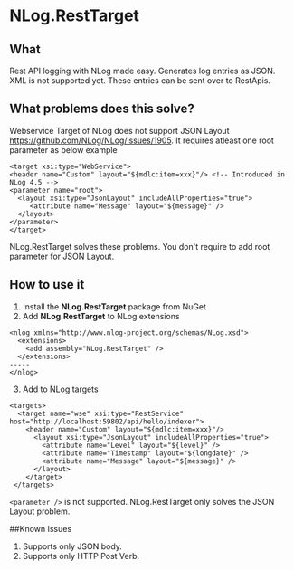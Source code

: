 # NLog.RestTarget
## What
Rest API logging with NLog made easy. Generates log entries as JSON. XML is not supported yet. These entries can be sent over to RestApis. 

## What problems does this solve?
Webservice Target of NLog does not support JSON Layout https://github.com/NLog/NLog/issues/1905. It requires atleast one root parameter as below example

```
<target xsi:type="WebService">
<header name="Custom" layout="${mdlc:item=xxx}"/> <!-- Introduced in NLog 4.5 -->
<parameter name="root">
  <layout xsi:type="JsonLayout" includeAllProperties="true">
     <attribute name="Message" layout="${message}" />
  </layout>
</parameter>
</target>
```

NLog.RestTarget solves these problems. You don't require to add root parameter for JSON Layout.

## How to use it
1. Install the **NLog.RestTarget** package from NuGet
2. Add **NLog.RestTarget** to NLog extensions

```
<nlog xmlns="http://www.nlog-project.org/schemas/NLog.xsd">
  <extensions>
    <add assembly="NLog.RestTarget" />
  </extensions>
-----
</nlog>
```

3. Add to NLog targets

```
<targets>
  <target name="wse" xsi:type="RestService" host="http://localhost:59802/api/hello/indexer">    
    <header name="Custom" layout="${mdlc:item=xxx}"/>
      <layout xsi:type="JsonLayout" includeAllProperties="true">
        <attribute name="Level" layout="${level}" />
        <attribute name="Timestamp" layout="${longdate}" />
        <attribute name="Message" layout="${message}" />
      </layout>
    </target>
 </targets>
 ````
 
```<parameter />``` is not supported. NLog.RestTarget only solves the JSON Layout problem.

##Known Issues

1. Supports only JSON body.
2. Supports only HTTP Post Verb.
 
